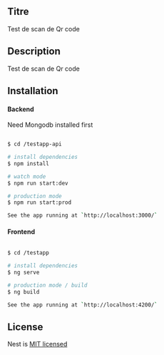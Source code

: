 ## Titre

Test de scan de Qr code

## Description

Test de scan de Qr code

## Installation

#### Backend

Need Mongodb installed first

```bash

$ cd /testapp-api

# install dependencies
$ npm install

# watch mode
$ npm run start:dev

# production mode
$ npm run start:prod

See the app running at `http://localhost:3000/`

```

#### Frontend

```bash

$ cd /testapp

# install dependencies
$ ng serve

# production mode / build
$ ng build

See the app running at `http://localhost:4200/`

```

## License

Nest is [MIT licensed](LICENSE)
